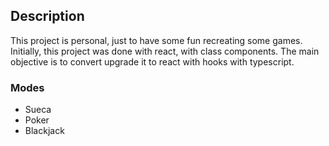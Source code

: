 ## Description

This project is personal, just to have some fun recreating some games. 
Initially, this project was done with react, with class components. The main objective is to convert upgrade it to react with hooks with typescript.

### Modes

- Sueca
- Poker
- Blackjack
